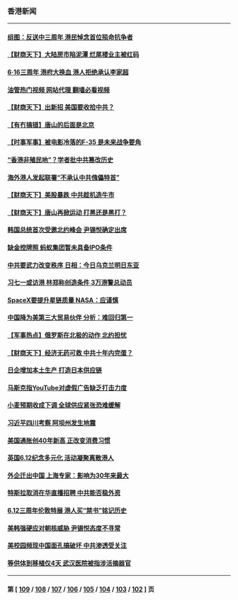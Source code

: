 ### 香港新闻
---
#### [组图：反送中三周年 港民悼念首位殒命抗争者](../../pages/ncid1349362/n13761626.md?06181245) 
#### [【财商天下】大陆房市陷泥潭 烂尾楼业主被红码](../../pages/ncid1349362/n13761890.md?06181245) 
#### [6‧16三周年 港府大换血 港人拒绝承认李家超](../../pages/ncid1349362/n13761847.md?06181245) 
#### [油管热门视频 网站代理 翻墙必看视频](http://209.222.30.114:81/youtube.html?06181245)
#### [【财商天下】出新招 美国要收拾中共？](../../pages/ncid1349362/n13761125.md?06181245) 
#### [【有冇搞错】唐山的后面是北京](../../pages/ncid1349362/n13760394.md?06181245) 
#### [【时事军事】被电影冷落的F-35 是未来战争要角](../../pages/ncid1349362/n13760325.md?06181245) 
#### [“香港非殖民地”？学者批中共篡改历史](../../pages/ncid1349362/n13760789.md?06181245) 
#### [海外港人发起联署“不承认中共傀儡特首”](../../pages/ncid1349362/n13760639.md?06181245) 
#### [【财商天下】美股暴跌 中共趁机造牛市](../../pages/ncid1349362/n13760341.md?06181245) 
#### [【财商天下】唐山再掀运动 打黑还是黑打？](../../pages/ncid1349362/n13759619.md?06181245) 
#### [韩国总统首次受邀北约峰会 尹锡悦确定出席](../../pages/ncid1349362/n13759570.md?06181245) 
#### [缺金控牌照 蚂蚁集团暂未具备IPO条件](../../pages/ncid1349362/n13759566.md?06181245) 
#### [中共要武力改变秩序 日相：今日乌克兰明日东亚](../../pages/ncid1349362/n13759553.md?06181245) 
#### [习七一或访港 林郑称创造条件 3万港警总动员](../../pages/ncid1349362/n13759375.md?06181245) 
#### [SpaceX要提升星链质量 NASA：应谨慎](../../pages/ncid1349362/n13759543.md?06181245) 
#### [中国降为美第三大贸易伙伴 分析：难回归第一](../../pages/ncid1349362/n13759515.md?06181245) 
#### [【军事热点】俄罗斯在北极的动作 北约担忧](../../pages/ncid1349362/n13759124.md?06181245) 
#### [【财商天下】经济无药可救 中共十年内完蛋？](../../pages/ncid1349362/n13758975.md?06181245) 
#### [日企增加本土生产 打造日本供应链](../../pages/ncid1349362/n13758933.md?06181245) 
#### [马斯克指YouTube对虚假广告缺乏打击力度](../../pages/ncid1349362/n13758916.md?06181245) 
#### [小麦预期收成下调 全球供应紧张恐难缓解](../../pages/ncid1349362/n13758908.md?06181245) 
#### [习近平四川考察 阿坝州发生地震](../../pages/ncid1349362/n13758914.md?06181245) 
#### [美国通胀创40年新高 正改变消费习惯](../../pages/ncid1349362/n13758901.md?06181245) 
#### [英国6.12纪念多元化 活动凝聚离散港人](../../pages/ncid1349362/n13758872.md?06181245) 
#### [外企迁出中国 上海专家：影响为30年来最大](../../pages/ncid1349362/n13758317.md?06181245) 
#### [特斯拉取消在华直播招聘 中共能否稳外资](../../pages/ncid1349362/n13758840.md?06181245) 
#### [6.12三周年伦敦特展 港人买“禁书”铭记历史](../../pages/ncid1349362/n13757832.md?06181245) 
#### [美韩强硬应对朝核威胁 尹锡悦态度不寻常](../../pages/ncid1349362/n13758207.md?06181245) 
#### [美校园频现中国面孔搞破坏 中共渗透受关注](../../pages/ncid1349362/n13758129.md?06181245) 
#### [等供体到移植仅4天 武汉医院被指涉活摘器官](../../pages/ncid1349362/n13758039.md?06181245) 

---
#### 第 [ [109](./109.md?06181245) / [108](./108.md?06181245) / [107](./107.md?06181245) / [106](./106.md?06181245) / [105](./105.md?06181245) / [104](./104.md?06181245) / [103](./103.md?06181245) / [102](./102.md?06181245) ] 页
